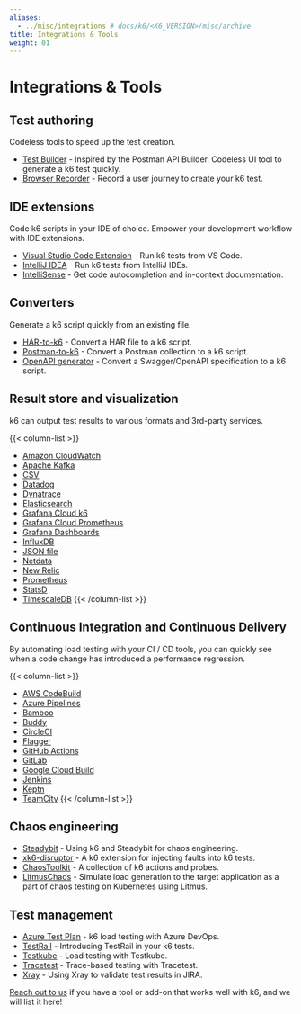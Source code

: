 ```yaml
---
aliases:
  - ../misc/integrations # docs/k6/<K6_VERSION>/misc/archive
title: Integrations & Tools
weight: 01
---
```


# Integrations & Tools

## Test authoring

Codeless tools to speed up the test creation.

- [Test Builder](https://grafana.com/docs/k6/<K6_VERSION>/using-k6/test-authoring/test-builder) - Inspired by the Postman API Builder. Codeless UI tool to generate a k6 test quickly.
- [Browser Recorder](https://grafana.com/docs/k6/<K6_VERSION>/using-k6/test-authoring/create-tests-from-recordings/using-the-browser-recorder) - Record a user journey to create your k6 test.

## IDE extensions

Code k6 scripts in your IDE of choice. Empower your development workflow with IDE extensions.

- [Visual Studio Code Extension](https://marketplace.visualstudio.com/items?itemName=k6.k6) - Run k6 tests from VS Code.
- [IntelliJ IDEA](https://plugins.jetbrains.com/plugin/16141-k6) - Run k6 tests from IntelliJ IDEs.
- [IntelliSense](https://grafana.com/docs/k6/<K6_VERSION>/set-up/configure-k6-intellisense) - Get code autocompletion and in-context documentation.

## Converters

Generate a k6 script quickly from an existing file.

- [HAR-to-k6](https://github.com/k6io/har-to-k6) - Convert a HAR file to a k6 script.
- [Postman-to-k6](https://github.com/apideck-libraries/postman-to-k6) - Convert a Postman collection to a k6 script.
- [OpenAPI generator](https://k6.io/blog/load-testing-your-api-with-swagger-openapi-and-k6) - Convert a Swagger/OpenAPI specification to a k6 script.

## Result store and visualization

k6 can output test results to various formats and 3rd-party services.

{{< column-list >}}

- [Amazon CloudWatch](https://grafana.com/docs/k6/<K6_VERSION>/results-output/real-time/amazon-cloudwatch)
- [Apache Kafka](https://grafana.com/docs/k6/<K6_VERSION>/results-output/real-time/apache-kafka)
- [CSV](https://grafana.com/docs/k6/<K6_VERSION>/results-output/real-time/csv)
- [Datadog](https://grafana.com/docs/k6/<K6_VERSION>/results-output/real-time/datadog)
- [Dynatrace](https://grafana.com/docs/k6/<K6_VERSION>/results-output/real-time/dynatrace)
- [Elasticsearch](https://grafana.com/docs/k6/<K6_VERSION>/results-output/real-time/elasticsearch)
- [Grafana Cloud k6](https://grafana.com/docs/k6/<K6_VERSION>/results-output/real-time/cloud)
- [Grafana Cloud Prometheus](https://grafana.com/docs/k6/<K6_VERSION>/results-output/real-time/grafana-cloud-prometheus)
- [Grafana Dashboards](https://grafana.com/docs/k6/<K6_VERSION>/results-output/grafana-dashboards)
- [InfluxDB](https://grafana.com/docs/k6/<K6_VERSION>/results-output/real-time/influxdb)
- [JSON file](https://grafana.com/docs/k6/<K6_VERSION>/results-output/real-time/json)
- [Netdata](https://grafana.com/docs/k6/<K6_VERSION>/results-output/real-time/netdata)
- [New Relic](https://grafana.com/docs/k6/<K6_VERSION>/results-output/real-time/new-relic)
- [Prometheus](https://grafana.com/docs/k6/<K6_VERSION>/results-output/real-time/prometheus-remote-write)
- [StatsD](https://grafana.com/docs/k6/<K6_VERSION>/results-output/real-time/statsd)
- [TimescaleDB](https://grafana.com/docs/k6/<K6_VERSION>/results-output/real-time/timescaledb)
  {{< /column-list >}}

## Continuous Integration and Continuous Delivery

By automating load testing with your CI / CD tools, you can quickly see when a code change has introduced a performance regression.

{{< column-list >}}

- [AWS CodeBuild](https://k6.io/blog/integrating-k6-with-aws-codebuild/)
- [Azure Pipelines](https://k6.io/blog/integrating-load-testing-with-azure-pipelines/)
- [Bamboo](https://k6.io/blog/integrating-k6-with-bamboo/)
- [Buddy](https://k6.io/blog/integrating-k6-with-buddy-devops/)
- [CircleCI](https://k6.io/blog/integrating-load-testing-with-circleci/)
- [Flagger](https://docs.flagger.app/usage/webhooks#k6-load-tester)
- [GitHub Actions](https://k6.io/blog/load-testing-using-github-actions/)
- [GitLab](https://k6.io/blog/integrating-load-testing-with-gitlab/)
- [Google Cloud Build](https://k6.io/blog/integrating-k6-with-google-cloud-build/)
- [Jenkins](https://k6.io/blog/integrating-load-testing-with-jenkins/)
- [Keptn](https://k6.io/blog/performance-testing-in-keptn-using-k6/)
- [TeamCity](https://k6.io/blog/load-testing-using-teamcity-and-k6/)
  {{< /column-list >}}

## Chaos engineering

- [Steadybit](https://k6.io/blog/chaos-engineering-with-k6-and-steadybit) - Using k6 and Steadybit for chaos engineering.
- [xk6-disruptor](https://grafana.com/docs/k6/<K6_VERSION>/testing-guides/injecting-faults-with-xk6-disruptor/xk6-disruptor) - A k6 extension for injecting faults into k6 tests.
- [ChaosToolkit](http://chaostoolkit.org/drivers/k6/) - A collection of k6 actions and probes.
- [LitmusChaos](https://litmuschaos.github.io/litmus/experiments/categories/load/k6-loadgen/) - Simulate load generation to the target application as a part of chaos testing on Kubernetes using Litmus.

## Test management

- [Azure Test Plan](https://medium.com/microsoftazure/load-testing-with-azure-devops-and-k6-839be039b68a) - k6 load testing with Azure DevOps.
- [TestRail](https://dev.to/kwidera/introducing-testrail-in-you-k6-tests-eck) - Introducing TestRail in your k6 tests.
- [Testkube](https://kubeshop.github.io/testkube/test-types/executor-k6) - Load testing with Testkube.
- [Tracetest](https://docs.tracetest.io/tools-and-integrations/integrations/k6) - Trace-based testing with Tracetest.
- [Xray](https://docs.getxray.app/display/XRAYCLOUD/Performance+and+load+testing+with+k6) - Using Xray to validate test results in JIRA.

[Reach out to us](mailto:support@k6.io) if you have a tool or add-on that works well with k6, and we will list it here!
